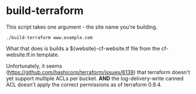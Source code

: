 # build-terraform 

This script takes one argument - the site name you're building.

```
./build-terraform www.example.com
```

What that does is builds a ${website}-cf-website.tf file from the cf-website.tf.in template.

Unfortunately, it seems (https://github.com/hashicorp/terraform/issues/6139) that terraform doesn't yet support multiple ACLs per bucket.  **AND** the log-delivery-write canned ACL doesn't apply the correct permissions as of terraform 0.9.4.
